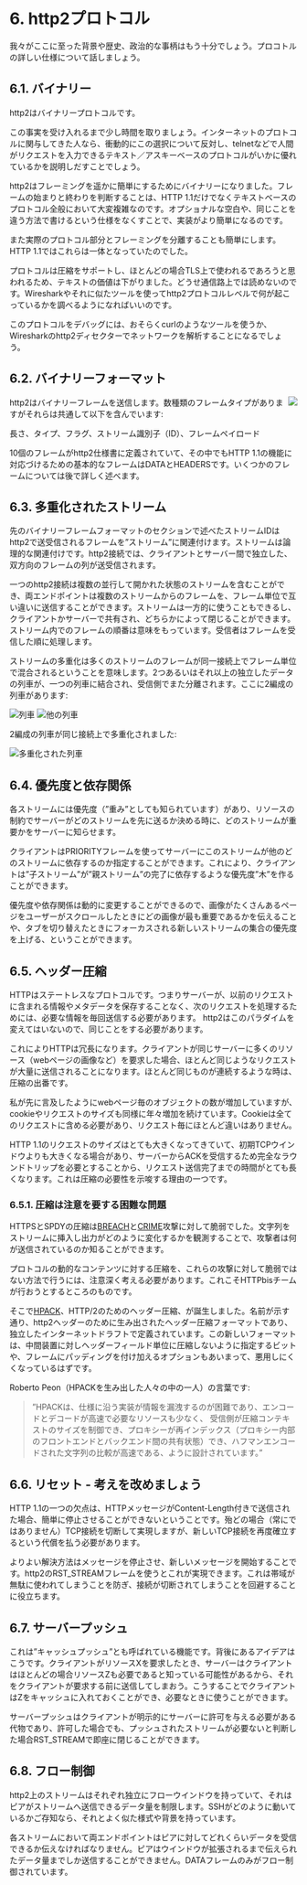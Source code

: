 # 6. http2プロトコル

我々がここに至った背景や歴史、政治的な事柄はもう十分でしょう。プロコトルの詳しい仕様について話しましょう。

## 6.1. バイナリー

http2はバイナリープロトコルです。

この事実を受け入れるまで少し時間を取りましょう。インターネットのプロトコルに関与してきた人なら、衝動的にこの選択について反対し、telnetなどで人間がリクエストを入力できるテキスト／アスキーベースのプロトコルがいかに優れているかを説明しだすことでしょう。

http2はフレーミングを遥かに簡単にするためにバイナリーになりました。フレームの始まりと終わりを判断することは、HTTP 1.1だけでなくテキストベースのプロトコル全般において大変複雑なのです。オプショナルな空白や、同じことを違う方法で書けるという仕様をなくすことで、実装がより簡単になるのです。

また実際のプロトコル部分とフレーミングを分離することも簡単にします。HTTP 1.1ではこれらは一体となっていたのでした。

プロトコルは圧縮をサポートし、ほとんどの場合TLS上で使われるであろうと思われるため、テキストの価値は下がりました。どうせ通信路上では読めないのです。Wiresharkやそれに似たツールを使ってhttp2プロトコルレベルで何が起こっているかを調べるようになればいいのです。

このプロトコルをデバッグには、おそらくcurlのようなツールを使うか、Wiresharkのhttp2ディセクターでネットワークを解析することになるでしょう。

## 6.2. バイナリーフォーマット

<img style="float: right;" src="https://raw.githubusercontent.com/bagder/http2-explained/master/images/frame-layout.png" />

http2はバイナリーフレームを送信します。数種類のフレームタイプがありますがそれらは共通して以下を含んでいます:

長さ、タイプ、フラグ、ストリーム識別子（ID）、フレームペイロード

10個のフレームがhttp2仕様書に定義されていて、その中でもHTTP 1.1の機能に対応づけるための基本的なフレームはDATAとHEADERSです。いくつかのフレームについては後で詳しく述べます。

## 6.3. 多重化されたストリーム

先のバイナリーフレームフォーマットのセクションで述べたストリームIDはhttp2で送受信されるフレームを”ストリーム”に関連付けます。ストリームは論理的な関連付けです。http2接続では、クライアントとサーバー間で独立した、双方向のフレームの列が送受信されます。

一つのhttp2接続は複数の並行して開かれた状態のストリームを含むことができ、両エンドポイントは複数のストリームからのフレームを、フレーム単位で互い違いに送信することができます。ストリームは一方的に使うこともできるし、クライアントかサーバーで共有され、どちらかによって閉じることができます。ストリーム内でのフレームの順番は意味をもっています。受信者はフレームを受信した順に処理します。

ストリームの多重化は多くのストリームのフレームが同一接続上でフレーム単位で混合されるということを意味します。2つあるいはそれ以上の独立したデータの列車が、一つの列車に結合され、受信側でまた分離されます。ここに2編成の列車があります:

![列車](https://raw.githubusercontent.com/bagder/http2-explained/master/images/train-justin.jpg)
![他の列車](https://raw.githubusercontent.com/bagder/http2-explained/master/images/train-ikea.jpg)

2編成の列車が同じ接続上で多重化されました:

![多重化された列車](https://raw.githubusercontent.com/bagder/http2-explained/master/images/train-multiplexed.jpg)

## 6.4. 優先度と依存関係

各ストリームには優先度（”重み”としても知られています）があり、リソースの制約でサーバーがどのストリームを先に送るか決める時に、どのストリームが重要かをサーバーに知らせます。

クライアントはPRIORITYフレームを使ってサーバーにこのストリームが他のどのストリームに依存するのか指定することができます。これにより、クライアントは”子ストリーム”が”親ストリーム”の完了に依存するような優先度”木”を作ることができます。

優先度や依存関係は動的に変更することができるので、画像がたくさんあるページをユーザーがスクロールしたときにどの画像が最も重要であるかを伝えることや、タブを切り替えたときにフォーカスされる新しいストリームの集合の優先度を上げる、ということができます。

## 6.5. ヘッダー圧縮

HTTPはステートレスなプロトコルです。つまりサーバーが、以前のリクエストに含まれる情報やメタデータを保存することなく、次のリクエストを処理するためには、必要な情報を毎回送信する必要があります。
http2はこのパラダイムを変えてはいないので、同じことをする必要があります。

これによりHTTPは冗長になります。クライアントが同じサーバーに多くのリソース（webページの画像など）を要求した場合、ほとんど同じようなリクエストが大量に送信されることになります。ほとんど同じものが連続するような時は、圧縮の出番です。

私が先に言及したようにwebページ毎のオブジェクトの数が増加していますが、cookieやリクエストのサイズも同様に年々増加を続けています。Cookieは全てのリクエストに含める必要があり、リクエスト毎にほとんど違いはありません。

HTTP 1.1のリクエストのサイズはとても大きくなってきていて、初期TCPウインドウよりも大きくなる場合があり、サーバーからACKを受信するため完全なラウンドトリップを必要とすることから、リクエスト送信完了までの時間がとても長くなります。これは圧縮の必要性を示唆する理由の一つです。

### 6.5.1. 圧縮は注意を要する困難な問題

HTTPSとSPDYの圧縮は[BREACH](https://en.wikipedia.org/wiki/BREACH_%28security_exploit%29)と[CRIME](https://en.wikipedia.org/wiki/CRIME)攻撃に対して脆弱でした。文字列をストリームに挿入し出力がどのように変化するかを観測することで、攻撃者は何が送信されているのか知ることができます。

プロトコルの動的なコンテンツに対する圧縮を、これらの攻撃に対して脆弱ではない方法で行うには、注意深く考える必要があります。これこそHTTPbisチームが行おうとするところのものです。

そこで[HPACK](https://www.rfc-editor.org/rfc/rfc7541.txt)、HTTP/2のためのヘッダー圧縮、が誕生しました。名前が示す通り、http2ヘッダーのために生み出されたヘッダー圧縮フォーマットであり、独立したインターネットドラフトで定義されています。この新しいフォーマットは、中間装置に対しヘッダーフィールド単位に圧縮しないように指定するビットや、フレームにパッディングを付け加えるオプションもあいまって、悪用しにくくなっているはずです。

Roberto Peon（HPACKを生み出した人々の中の一人）の言葉です:

> ”HPACKは、仕様に沿う実装が情報を漏洩するのが困難であり、エンコードとデコードが高速で必要なリソースも少なく、
> 受信側が圧縮コンテキストのサイズを制御でき、プロキシーが再インデックス（プロキシー内部のフロントエンドとバックエンド間の共有状態）でき、ハフマンエンコードされた文字列の比較が高速である、ように設計されています。”

## 6.6. リセット - 考えを改めましょう

HTTP 1.1の一つの欠点は、HTTPメッセージがContent-Length付きで送信された場合、簡単に停止させることができないということです。殆どの場合（常にではありません）TCP接続を切断して実現しますが、新しいTCP接続を再度確立するという代償を払う必要があります。

よりよい解決方法はメッセージを停止させ、新しいメッセージを開始することです。http2のRST_STREAMフレームを使うとこれが実現できます。これは帯域が無駄に使われてしまうことを防ぎ、接続が切断されてしまうことを回避することに役立ちます。

## 6.7. サーバープッシュ

これは”キャッシュプッシュ”とも呼ばれている機能です。背後にあるアイデアはこうです。クライアントがリソースXを要求したとき、サーバーはクライアントはほとんどの場合リソースZも必要であると知っている可能性があるから、それをクライアントが要求する前に送信してしまおう。こうすることでクライアントはZをキャッシュに入れておくことができ、必要なときに使うことができます。

サーバープッシュはクライアントが明示的にサーバーに許可を与える必要がある代物であり、許可した場合でも、プッシュされたストリームが必要ないと判断した場合RST_STREAMで即座に閉じることができます。

## 6.8. フロー制御

http2上のストリームはそれぞれ独立にフローウインドウを持っていて、それはピアがストリームへ送信できるデータ量を制限します。SSHがどのように動いているかご存知なら、それとよく似た様式や背景を持っています。

各ストリームにおいて両エンドポイントはピアに対してどれくらいデータを受信できるか伝えなければなりません。ピアはウインドウが拡張されるまで伝えられたデータ量までしか送信することができません。DATAフレームのみがフロー制御されています。
